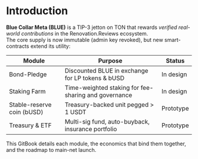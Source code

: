 # Introduction

**Blue Collar Meta (BLUE)** is a TIP-3 jetton on TON that rewards *verified real-world contributions* in the Renovation.Reviews ecosystem.  
The core supply is now immutable (admin key revoked), but new smart-contracts extend its utility:

| Module | Purpose | Status |
| ------ | ------- | ------ |
| Bond-Pledge | Discounted BLUE in exchange for LP tokens & bUSD | In design |
| Staking Farm | Time-weighted staking for fee-sharing and governance | In design |
| Stable-reserve coin (bUSD) | Treasury-backed unit pegged > 1 USDT | Prototype |
| Treasury & ETF | Multi-sig fund, auto-buyback, insurance portfolio | Prototype |

This GitBook details each module, the economics that bind them together, and the roadmap to main-net launch.
